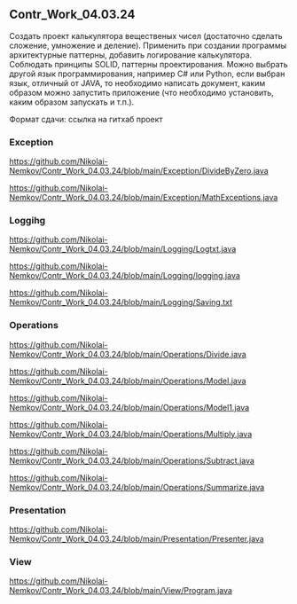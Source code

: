 ## Contr_Work_04.03.24

Создать проект калькулятора вещественых чисел (достаточно сделать сложение, умножение и деление).
Применить при создании программы архитектурные паттерны, добавить логирование калькулятора.
Соблюдать принципы SOLID, паттерны проектирования.
Можно выбрать другой язык программирования, например C# или Python, если выбран язык, отличный от JAVA, то необходимо написать документ, каким образом можно запустить приложение (что необходимо установить, каким образом запускать и т.п.).

Формат сдачи: ссылка на гитхаб проект

### Exception

https://github.com/Nikolai-Nemkov/Contr_Work_04.03.24/blob/main/Exception/DivideByZero.java

https://github.com/Nikolai-Nemkov/Contr_Work_04.03.24/blob/main/Exception/MathExceptions.java

### Loggihg

https://github.com/Nikolai-Nemkov/Contr_Work_04.03.24/blob/main/Logging/Logtxt.java

https://github.com/Nikolai-Nemkov/Contr_Work_04.03.24/blob/main/Logging/logging.java

https://github.com/Nikolai-Nemkov/Contr_Work_04.03.24/blob/main/Logging/Saving.txt


### Operations

https://github.com/Nikolai-Nemkov/Contr_Work_04.03.24/blob/main/Operations/Divide.java

https://github.com/Nikolai-Nemkov/Contr_Work_04.03.24/blob/main/Operations/Model.java

https://github.com/Nikolai-Nemkov/Contr_Work_04.03.24/blob/main/Operations/Model1.java

https://github.com/Nikolai-Nemkov/Contr_Work_04.03.24/blob/main/Operations/Multiply.java

https://github.com/Nikolai-Nemkov/Contr_Work_04.03.24/blob/main/Operations/Subtract.java

https://github.com/Nikolai-Nemkov/Contr_Work_04.03.24/blob/main/Operations/Summarize.java

### Presentation

https://github.com/Nikolai-Nemkov/Contr_Work_04.03.24/blob/main/Presentation/Presenter.java

### View

https://github.com/Nikolai-Nemkov/Contr_Work_04.03.24/blob/main/View/Program.java




